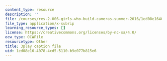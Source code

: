 ```yaml
---
content_type: resource
description: ''
file: /courses/res-2-006-girls-who-build-cameras-summer-2016/1ed08e1640784cd55110b9e077b815e6_bnYD88uNtwY.srt
file_type: application/x-subrip
learning_resource_types: []
license: https://creativecommons.org/licenses/by-nc-sa/4.0/
ocw_type: OCWFile
resourcetype: Other
title: 3play caption file
uid: 1ed08e16-4078-4cd5-5110-b9e077b815e6
---
```

